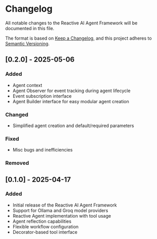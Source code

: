 # Changelog

All notable changes to the Reactive AI Agent Framework will be documented in this file.

The format is based on [Keep a Changelog](https://keepachangelog.com/en/1.0.0/),
and this project adheres to [Semantic Versioning](https://semver.org/spec/v2.0.0.html).

## [0.2.0] - 2025-05-06

### Added

- Agent context
- Agent Observer for event tracking during agent lifecycle
- Event subscription interface
- Agent Builder interface for easy modular agent creation

### Changed

- Simplified agent creation and default/required parameters

### Fixed

- Misc bugs and inefficiencies

### Removed

## [0.1.0] - 2025-04-17

### Added

- Initial release of the Reactive AI Agent Framework
- Support for Ollama and Groq model providers
- Reactive Agent implementation with tool usage
- Agent reflection capabilities
- Flexible workflow configuration
- Decorator-based tool interface
